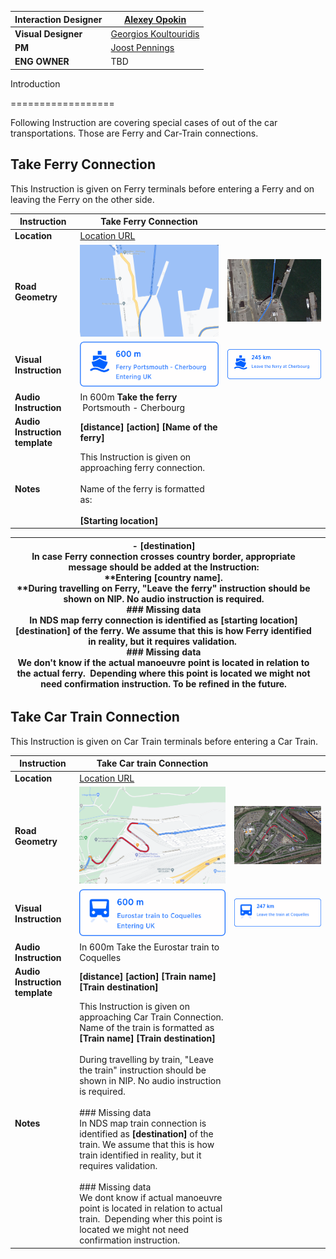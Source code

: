 | **Interaction Designer** | [Alexey Opokin](https://tomtom.atlassian.net/wiki/people/70121:e8cb7861-9079-4b92-b96d-bfe8cd882680?ref=confluence) |
|---|---|
| **Visual Designer** | [Georgios Koultouridis](https://tomtom.atlassian.net/wiki/people/5be2fd44649a737c2342afbe?ref=confluence) |
| **PM** | [Joost Pennings](https://tomtom.atlassian.net/wiki/people/712020:a6d50cb1-97be-4a9a-a279-3fbb3e2e1799?ref=confluence) |
| **ENG OWNER** | TBD |

  
  
Introduction



==================

Following Instruction are covering special cases of out of the car transportations. Those are Ferry and Car-Train connections.

Take Ferry Connection
---------------------

This Instruction is given on Ferry terminals before entering a Ferry and on leaving the Ferry on the other side.

| **Instruction** | Take Ferry Connection                                                                                                                                                           |  |
|---|---------------------------------------------------------------------------------------------------------------------------------------------------------------------------------|---|
| **Location** | [Location URL](https://www.google.de/maps/dir/49.633649,-1.5895337/50.7787073,-1.8769172/@49.646823,-1.6129346,17z/am=t/data=!4m6!4m5!3e0!6m3!1i0!2i2!3i0?hl=en&amp;authuser=0) |  |
| **Road Geometry** | ![](images/157681907.png)                                                                                                                                                       | ![](images/157681912.png) |
| **Visual Instruction** | ![](images/157681914.png)                                                                                                                                                       | ![](images/157689514.png) |
| **Audio Instruction** | In 600m **Take the ferry**  Portsmouth \- Cherbourg                                                                                                                             |  |
| **Audio Instruction template** | **\[distance] \[action] \[Name of the ferry]**                                                                                                                                  |  |
| **Notes** | This Instruction is given on approaching ferry connection.<br><br>Name of the ferry is formatted as:  <br><br>  **\[Starting location]**                                                    |  |

| \- \[destination] <br>In case Ferry connection crosses country border, appropriate message should be added at the Instruction:<br>**Entering \[country name].<br>**During travelling on Ferry, "Leave the ferry" instruction should be shown on NIP. No audio instruction is required.<br>### Missing data<br>In NDS map ferry connection is identified as **\[starting location] \[destination]** of the ferry. We assume that this is how Ferry identified in reality, but it requires validation. <br>### Missing data<br>We don't know if the actual manoeuvre point is located in relation to the actual ferry.  Depending where this point is located we might not need confirmation instruction. To be refined in the future. |  |
|----------------------------------------------------------------------------------------------------------------------------------------------------------------------------------------------------------------------------------------------------------------------------------------------------------------------------------------------------------------------------------------------------------------------------------------------------------------------------------------------------------------------------------------------------------------------------------------------------------------------------------------------------------------------------------------------------------|---|

Take Car Train Connection
-------------------------

This Instruction is given on Car Train terminals before entering a Car Train.

| **Instruction** | Take Car train Connection                                                                                                                                                                                                                                                                                                                                                                                                                                                                                                                                                                                                                   |  |
|---|---------------------------------------------------------------------------------------------------------------------------------------------------------------------------------------------------------------------------------------------------------------------------------------------------------------------------------------------------------------------------------------------------------------------------------------------------------------------------------------------------------------------------------------------------------------------------------------------------------------------------------------------|---|
| **Location** | [Location URL](https://www.google.de/maps/dir/51.2722045,0.9818408/50.9272542,2.0063159/@51.095486,1.1238671,15.7z/am=t/data=!4m2!4m1!3e0?hl=en&amp;authuser=0)                                                                                                                                                                                                                                                                                                                                                                                                                                                                             |  |
| **Road Geometry** | ![](images/157681905.png)                                                                                                                                                                                                                                                                                                                                                                                                                                                                                                                                                                                                                   | ![](images/157681918.png) |
| **Visual Instruction** | ![](images/157681921.png)                                                                                                                                                                                                                                                                                                                                                                                                                                                                                                                                                                                                                   | ![](images/157688036.png) |
| **Audio Instruction** | In 600m Take the Eurostar train to Coquelles                                                                                                                                                                                                                                                                                                                                                                                                                                                                                                                                                                                                |  |
| **Audio Instruction template** | **\[distance] \[action] \[Train name] \[Train destination]**                                                                                                                                                                                                                                                                                                                                                                                                                                                                                                                                                                                |  |
| **Notes** | This Instruction is given on approaching Car Train Connection.<br>Name of the train is formatted as <br>   **\[Train name]** **\[Train destination]** <br><br>During travelling by train, "Leave the train" instruction should be shown in NIP. No audio instruction is required.<br><br>### Missing data<br>In NDS map train connection is identified as **\[destination]** of the train. We assume that this is how train identified in reality, but it requires validation. <br><br>### Missing data<br>We dont know if actual manoeuvre point is located in relation to actual train.  Depending wher this point is located we might not need confirmation instruction. |  |